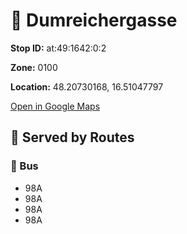 # 🚉 Dumreichergasse


**Stop ID:** at:49:1642:0:2

**Zone:** 0100

**Location:** 48.20730168, 16.51047797

[Open in Google Maps](https://www.google.com/maps?q=48.20730168,16.51047797)

## 🚆 Served by Routes

### 🚌 Bus
- 98A
- 98A
- 98A
- 98A